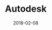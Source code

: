 ---
layout: site
title: "Autodesk"
date: 2018-02-08
categories: [fortune-500]
version: 1.4.8
major: 1
minor: 4
patch: 8
slug: autodesk
link: www.autodesk.com
permalink: /sites/:slug
---